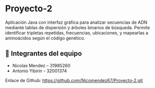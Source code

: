 # Proyecto-2

Aplicación Java con interfaz gráfica para analizar secuencias de ADN mediante tablas de dispersión y árboles binarios de búsqueda. Permite identificar tripletas repetidas, frecuencias, ubicaciones, y mapearlas a aminoácidos según el código genético.

## 👥 Integrantes del equipo

- Nicolas Mendez – 31985260
- Antonio Yibirin - 32001374

Enlace de Github: https://github.com/Nicomendez67/Proyecto-2.git
